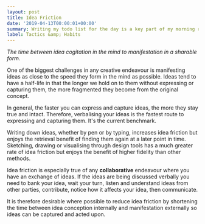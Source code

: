 ```yaml
---
layout: post
title: Idea Friction
date: '2019-04-13T00:00:01+00:00'
summary: Writing my todo list for the day is a key part of my morning routine and essential to state setting and priming
label: Tactics &amp; Habits
---
```


*The time between idea cogitation in the mind to manifestation in a sharable form.*

One of the biggest challenges in any creative endeavour is manifesting ideas as close to the speed they form in the mind as possible. Ideas tend to have a half-life in that the longer we hold on to them without expressing or capturing them, the more fragmented they become from the original concept.

In general, the faster you can express and capture ideas, the more they stay true and intact. Therefore, verbalising your ideas is the fastest route to expressing and capturing them. It's the current benchmark.

Writing down ideas, whether by pen or by typing, increases idea friction but enjoys the retrieval benefit of finding them again at a later point in time. Sketching, drawing or visualising through design tools has a much greater rate of idea friction but enjoys the benefit of higher fidelity than other methods.

Idea friction is especially true of any **collaborative** endeavour where you have an exchange of ideas. If the ideas are being discussed verbally you need to bank your idea, wait your turn, listen and understand ideas from other parties, contribute, notice how it affects your idea, then communicate. 

It is therefore desirable where possible to reduce idea friction by shortening the time between idea conception internally and manifestation externally so ideas can be captured and acted upon.
